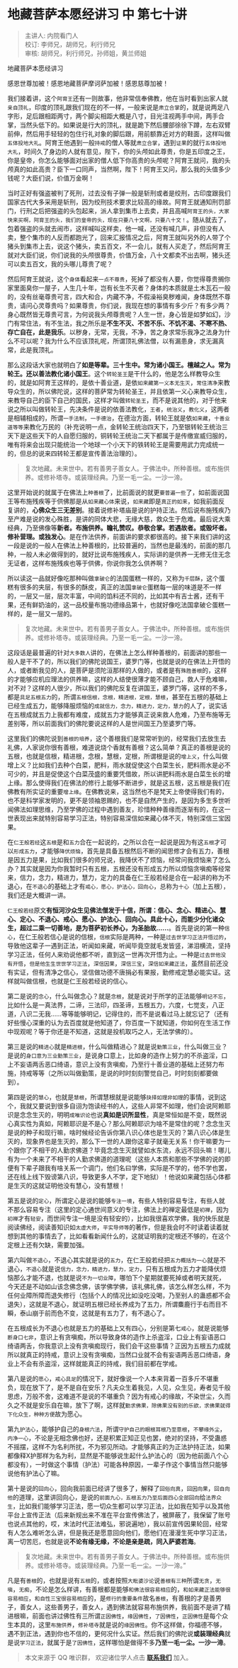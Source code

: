 # 地藏菩萨本愿经讲习 中 第七十讲

> 主讲人: 内院看门人 <br />
> 校订: 李师兄，胡师兄，利行师兄 <br />
> 审核: 胡师兄，利行师兄，孙师姐，黄兰师姐 <br />

地藏菩萨本愿经讲习

感恩世尊加被！感恩地藏菩萨摩诃萨加被！感恩慈尊加被！

我们接着讲，这个`阿育王`还有一则故事，他非常信奉佛教，他在当时看到出家人就`亲自顶礼`，印度的顶礼跟我们现在的不一样，一般来说是`肃立合掌`的，就是说两足八字形，足后跟相距两寸，两个脚尖相距大概是八寸，目光注视两手中间，两手合掌，当然头低下的。如果说是行大的顶礼，就是跪下然后腰部徐徐下蹲，左右双臂前伸，然后用手轻轻的包住行礼对象的脚后跟，用前额靠近对方的鞋面，这样叫做`五体投地大礼`。阿育王他遇到一般`持戒`的僧人等就`肃立合掌`，遇到`证果`的就行`五体投地大礼`，时间久了身边的人就有意见，陛下，你的头颅如此尊贵，你是五印度之王，你是皇帝，你怎么能够面对出家的僧人低下你高贵的头颅呢？阿育王就问，我的头颅真的如此高贵？臣下一口同声，当然啊，陛下！阿育王又问，那么我的头值多少钱呢？大臣们说，价值万金啊！

当时正好有强盗被判了死刑，过去没有子弹一般是斩刑或者是绞刑，古印度跟我们国家古代大多采用是斩刑，因为绞刑技术要求比较高的缘故。阿育王就通知刑罚部门，行刑之后把强盗的头包起来，派人拿到集市上去卖，并且高喊`阿育王的头，大家快来买啊，阿育王的头，我们的皇帝的头，现在只要八十文啊，只要八十文！`。随从就去了，包着强盗的头就去闹市，这样喊叫这样卖，他一喊，还没有喊几声，非但没有人卖，整个集市的人反而都跑光了，回来汇报情况之后，阿育王就叫另外的人带了个猪头到集市上去，说这个猪头，卖五百文，不一会儿，就有人买走了，然后阿育王就对大臣们说，你们说我的头颅很尊贵，价值万金，八十文都卖不出去啊，猪头还可以卖五百文，我的头哪儿尊贵了呢？

然后阿育王就说，这个`身体`看起来`一点不尊贵`，死掉了都没有人要，你觉得尊贵搁你家里面臭你一屋子，人生几十年，岂有长生不灭者？身体的本质就是土木瓦石一般的，没有丝毫尊贵可言，四大和合，内藏不净，不假澡裕臭秽难闻，身体既然不尊贵，请问心灵尊贵吗？如果尊贵，你们说，我现在想的事情有多少斤？有多少两？身心既然皆无尊贵可言，为何说我头颅尊贵呢？人生一世，身心皆是如梦如幻，沙门有常住法，有不生法，我之所乐是**不生不灭、不苦不乐、不饥不渴、不寒不热、存亡自在，此是我乐**。以秽身，无常，无我，不净，苦之身求常乐我净之法身为什么不可以呢？我为什么不应该顶礼呢，所谓顶礼佛法僧，以有漏患身，求无漏真常，此是我顶礼。

那么这段话大家也就明白了**如是等辈。三十生中。常为诸小国王。檀越之人。常为轮王。还以善法教化诸小国王**。这个`转轮圣王`是干什么的，他是怎么样教导众生的，就是如阿育王这样的，是依十善业道，是依`如来藏第一义本无生灭`，`常住清净`来教导众生的，所以佛陀说，这样的菩萨常为转轮圣王，并且依第一义心来教导众生，来教导自己的臣下自己的国民，这样才叫做`转轮圣王`，而不是说其他的，对于他来说之所以叫做转轮王，先决条件是说的依善法教化，`王者`，`统治义`，`教化义`，这两者是相辅相成的，所谓`一手法制`，`一手德治`，在德治方面，转轮王就是依`如来藏`，`十善业道等等`来教化万民的（补充说明一点，金转轮王统治四天下，乃至银转轮王统治三天下是这些天下的人自愿归服的，铜转轮王统治二天下都属于是传缴宣威归服的，唯有将来会出现只能统治一个地球一个小天下的铁转轮王是需要用武力完成统一的，但总的说来四转轮王都是宣传善法治理的）。

> 复次地藏。未来世中。若有善男子善女人。于佛法中。所种善根。或布施供养。或修补塔寺。或装理经典。乃至一毛一尘。一沙一渧。

这里开始说的就属于在佛法上`种善根`了，比前面说的就更`要普遍一些`了，如前面说国王等布施残疾等于供佛那是从`如来藏心体`来说，`如来藏`即是`真正的如来`，如我前面反复讲的，**心佛众生三无差别**。接着说修补塔庙是说的护持正法。然后说布施残疾乃至产难是说的发心殊胜，是讲的同体大悲，无缘大慈，救众生于危难。最后说大乘经典，乃至佛像等**新者。布施供养。瞻礼赞叹。恭敬合掌。若遇故者。或毁坏者。修补营理。或独发心**。是在作法供养，前面讲的要求都很高的。接下来我们讲的这一段是说的一般人在佛法上种善根的，比较普遍的，当然也是最浅的，前面的那几种，一般人未必做得到的，就好比说布施残疾人，实际讲的是供养一无修无住无念无证者，这样布施残疾也等于供佛，你说你我怎么供养啊？

所以读这一品就好像吃那种叫做`拿破仑`的法国蛋糕一样的，又称为`千层酥`，这个蛋糕有很多的夹层，有很多的酥皮，真正的法国`拿破仑`蛋糕每一层的味道是不一样的，一层又一层，层次丰富，中间的馅料还不同的，比如其中有吉士酱，还有干果，还有鲜奶油的，这一品校量布施功德缘品第十，也就好像吃法国拿破仑蛋糕一样的，是一层又一层的。

> 复次地藏。未来世中。若有善男子善女人。于佛法中。所种善根。或布施供养。或修补塔寺。或装理经典。乃至一毛一尘。一沙一渧。

这段话是最普遍的针对`大多数人`讲的，在佛法上怎么样种善根的，前面讲的那些一般人是干不了的，所以我们的佛陀说国王，婆罗门等，也就是说的在佛法上开悟的人，或者断我见的人，是菩萨是须陀洹那样的人做的，或者是有`殊胜善根`的，这样的才能够应机应理法的供养嘛，这样的人结使很薄才能不顾自己，救人于危难嘛，对不对？这样的人很少，所以我们的佛陀反复在讲国王，婆罗门等，这样的不多，都是`具足五根五力`的，所谓`五根信根，念根，精进根，定根，慧根`，甚至在五根的基础上已经生成五力，能够降服烦恼的`成就信力，念力，精进力，定力，慧力`的人了，说实话在五根成就五力上我都有难度，成就五力才能够真正说来救人危难，乃至布施等无差别等，所以前面我们的佛陀要说这样的人是世间国王乃至婆罗门等。

这里我们的佛陀说到`善根的培养`，这个善根我们是常常听到的，经常我们去放生去礼佛，人家说你很有善根，难道说烧个香就有善根？这么简单？真正的善根是说的五根，也就是信根，精进根，念根，慧根，定根，所谓根是说的`增上义`，什么叫做增上义？比如我们去种个白菜，肥料，雨水就促使这个白菜生长，肥料雨水是必不可少的，并且是促使这个白菜茂盛的重要凭借故，所以讲肥料雨水是白菜生长的增上缘。那么使得我们在佛法的修行上能够不断进步，就是这五根，这五根是我们在佛教有所实证的重要`增上缘`。在佛教说来，这当然也不是梵天上帝使得我们有的，也不是科学家发明的，更不是领袖恩赐的，也不是自然产生的，是因为多生多世听闻佛法如理思维，乃至学佛的过程中遇到善友，珍惜种种善缘而逐渐有的，在这一世表现出来就特别容易学习正法，特别容易深信如来藏心体不灭，特别深信三宝因果。

在`仁王般若经`这`五根`是和`五力`合在一起说的，之所以合在一起说是因为有这`五根`才可以`形成五力`，才能够`降伏烦恼`，首先是具备五根然后不断的闻思修才会有五力，善根是因五力是果，比如我们很多的师兄说，我降伏不了烦恼，经常问我烦恼来了怎么办？其实就是因为你我暂时只有五根，五根还没有形成五力所以烦恼贪嗔痴等经常来，信力，念力，精进力，慧力，定力的具备在仁王般若经是合在一起讲的称为不退心，在`不退心`的基础上才有`戒心，愿心，护法心，回向心`，总称为`十心`（加上五根），我们还是大概讲一讲。

`仁王般若经`原文**有恒河沙众生见佛法僧发于十信，所谓：信心、念心、精进心、慧心、定心、不退心、戒心、愿心、护法心、回向心。具此十心，而能少分化诸众生，超过二乘一切善地，是为菩萨初长养心，为圣胎故……**。首先是说的第一种`信心`，在仁王般若信心是说的信根，`信根`实际是两种，一种是`过去世学习正法开悟过的`，导致他这辈子一遇到正法，听闻如来藏，听闻毕竟空就毛发皆竖，涕泪横流，坚持学习正法，任何人来劝说他都不听，直到这一世再次开悟为止。一种是`过去世他没有开悟`，`但是他生生世世学习正法`，`深信因果`，`深信三宝`，`深信如来藏正法`，虽然目前还没有实证，但有清净之信心，坚信做功德不唐捐必有果报，勤修戒定慧必能实证。这样就叫做信根，也就是仁王般若经说的信心。

第二是说的`念心`，什么叫做念心？就是`念根`，就是说对于所学的正法能够`明记不忘`，比如什么是一真法界，二谛，三法印，四圣谛，五根五力，六度，七觉支，八正道，八识二无我……等等能够明记，记得住的，而不是说看过马上就忘记了（还有好些慢心深重的认为去百度就是他知道了，你百度一下就知道，你如何在生活工作中现观呢？等于你还是不知道，这就是投机取巧之人，无法学佛的）。

第三是说的`精进心`就是`精进根`，什么叫做精进心？就是说`勤策三业`，什么叫做三业？是说的`身口意为三业勤策三业`，是说身口意上，比如身的造作上努力的不杀盗淫，口上不妄语两舌恶口绮语，意识上没有贪嗔痴，乃至行十善业道的基础上还努力布施，持戒等等（之所以叫做勤策，是说的时时刻刻警觉自己，时时刻刻都要做到）。

第四是说的`慧心`，也就是`慧根`，所谓慧根就是说能够`抉择如理非如理`的事情，说到这个，我就又要说到很多自诩为饱读经书的人，这些人非常不如理，他们会说阿赖耶识是念念生灭的，明明`成唯识论`也说**真如是识所显性**，真是常恒如是不变，既然说心真实性为真如，阿赖耶识是不是心？那么阿赖耶识为啥不是常住的呢？念念生灭是说的种子和现行嘛，啥时候经论告诉你第八识心体也是生灭的？第八识心体是生灭的，现象界也是生灭的，那么下一世的人跟你这辈子就毫无关系！你干嘛要为一个跟你了不相干的人勤求佛道？毕竟念念生灭就譬如水东流，永远不回头嘛！哪儿有为一个未来了不相干的人勤求佛道的道理呢（这些人本质和那些不学佛的说的即便有下辈子跟我有啥关系一个调门，他们名曰学佛，实际是不学的，他不学也罢，还在线上线下毁谤第八识，导致更多人不学，定下地狱）！他说如来藏包括心体都是生灭的这就证明他没有慧心，没有慧根！

第五是说的`定心`，所谓定心是说的能够`专注一境`，有些人特别容易专注，有些人就不那么容易专注（这里的定心通世间意义的专注，佛法上的禅定最低是`初禅`，因为`初禅`才有`轻安`，而世间专注一境是没有轻安的），比如我很喜欢学佛，我的快乐就是阅读佛经，阅读善知识如`太虚大师`，`平实导师等`的著作，但是我会时不时读着读着就想到其他的事情去了，比如看看新闻什么的，这就证明我的定根还不够的，在这个定根上还有欠缺，需要加强。

第六叫做`不退心`，不退心其实就是说的`五力`，在仁王般若经把`五力概括为一心`就是不退心，`不退心`就是说`信力，念力，精进力，慧力，定力`，只有五根成为五力才能降伏烦恼那么才能不退，也就是说`不为一切业障`，哪怕下个星期就要死掉或者明天就死，今天还是不动如山该念佛念佛，该学佛学佛，该礼佛礼佛，该怎么样怎么样，不为任何业障所障而退失修行（包括个人的情况比如没吃没喝，乃至别人的蛊惑都不会退失），这就是不退心，就证明五根已经长养成为了五力，所谓麋鹿行于右而目不瞬，泰山崩于前而色不变，这就是有五力了，有不退心了。

在五根成长为不退心也就是五力的基础上又有四心，分别是第七`戒心`，就是说能够`断身口七非`，意识上有贪嗔痴，所以导致身体的造作上杀盗淫，口业上有妄语恶口绮语两舌，你我意识上没有贪嗔痴现行，我们会干这些事情？正因为五根五力成就所以就真正的持戒，意识上没有贪嗔痴，当然口业就不会有妄语两舌恶口绮语，身业上不会有杀盗淫，这样就能真正的持戒，我们目前都在学戒。

第八是说的`愿心`，`戒心具足`的情况下，就好像说一个人本来背着一百多斤不堪重负，现在放下了，是不是自在安乐？凡夫众生着我见，人见，众生见，寿者见千般思虑，万般不舍，这难道不是说的不堪重负？因为有戒心的缘故，不染世尘，久而久之不就是安乐自在嘛，放下了啊，这样就`勤求佛果，除佛果没有别的乐欲，求佛果就得下化众生，种种方便`故为愿心。

第九`护法心`，能够护自己的`身根六法`，所谓`守护自己的眼根耳根乃至意根`，`不攀缘外尘`，`内净一心`，不论是无相念佛也好，还是积累正知正见也罢，绝对的坚持，不受蛊惑不摇摆，这样不为名利所扰，不为邪见所动。才能够真正的为正法护持正法，如果都像释X护那样为名为利，显然是不能够说生起什么护法心的（因为他前面八个心都没有），一时做这个事情（护法）可能各种原因，一辈子作这个事情当然只能够说他有护法心了嘛。

第十是说的`回向心`，回向我前面已经讲了很多了，解释了`回俗向真`，`回因向果`，`回自向他`的道理，这里讲回向心，是说的`前面九心，五根五力乃至后面四心全部回向`给`法界众生`，比如我们能够学习正法，愿一切众生都可以学习正法，比如我在知乎以及其他平台上宣传正法（后来新规出来不准在平台宣传佛法了，被屏蔽了，我保留了账号也说点其他的，哎，末法时代正法难弘，邪说遍地），我以前宣传因果轮回，经常有人怎么难听怎么讲，但是我还是愿意回向他们，愿他们在漫漫生死中学习正法，离一切苦厄，也就是说**不论有缘无缘，不论是亲是疏，同入萨婆若海**。

> 复次地藏。未来世中。若有善男子善女人。于佛法中。所种善根。或布施供养。或修补塔寺。或装理经典。乃至一毛一尘。一沙一渧。”

凡是有`善根`的，也就是说有`五根`的，或者按照`大毗婆沙论`说`善根有三种`所谓`无贪`，`无嗔`，`无痴`，不论是怎么样讲，有善根都是能够`和佛法很容易相应`的，`和如来藏正法能够很容易相应`，`和自性三宝很容易相应`的，是`修行的重要条件`故名`善根`，有善根的才是善男子，善女人，这些善男子，善女人，遇到佛法就容易布施供养，我前面不是讲了精进根嘛，前面也讲过佛性有三所谓`正因佛性`，`缘因佛性`，`了因佛性`，`正因佛性`是每个众生本具的，这里`布施供养`，`修补塔寺`就是说的`缘因佛性`。你不这样做，你福德不够，遇不到正法，遇到你也不信的，更何况什么实证。然后我们的佛陀说**或装理经典**就是说`学习正法`，就属于是`了因佛性`，这样哪怕是做得不多**乃至一毛一尘。一沙一渧**。

> 本文来源于 QQ 唯识群， 欢迎诸位学人点击 **[联系我们](https://mp.weixin.qq.com/s/lZCfWjmLjgNR165Tx4_bCQ)** 加入。
